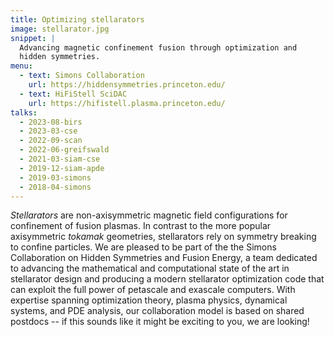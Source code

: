 ```yaml
---
title: Optimizing stellarators
image: stellarator.jpg
snippet: |
  Advancing magnetic confinement fusion through optimization and
  hidden symmetries.
menu:
  - text: Simons Collaboration
    url: https://hiddensymmetries.princeton.edu/
  - text: HiFiStell SciDAC
    url: https://hifistell.plasma.princeton.edu/
talks:
  - 2023-08-birs
  - 2023-03-cse
  - 2022-09-scan
  - 2022-06-greifswald
  - 2021-03-siam-cse
  - 2019-12-siam-apde
  - 2019-03-simons
  - 2018-04-simons
---
```


*Stellarators* are non-axisymmetric magnetic field configurations for
confinement of fusion plasmas.  In contrast to the more popular
axisymmetric *tokamak* geometries, stellarators rely on symmetry
breaking to confine particles.  We are pleased to be part of the the
Simons Collaboration on Hidden Symmetries and Fusion Energy, a team
dedicated to advancing the mathematical and computational state of the
art in stellarator design and producing a modern stellarator
optimization code that can exploit the full power of petascale and
exascale computers.  With expertise spanning optimization theory,
plasma physics, dynamical systems, and PDE analysis, our
collaboration model is based on shared postdocs -- if this sounds like
it might be exciting to you, we are looking!
